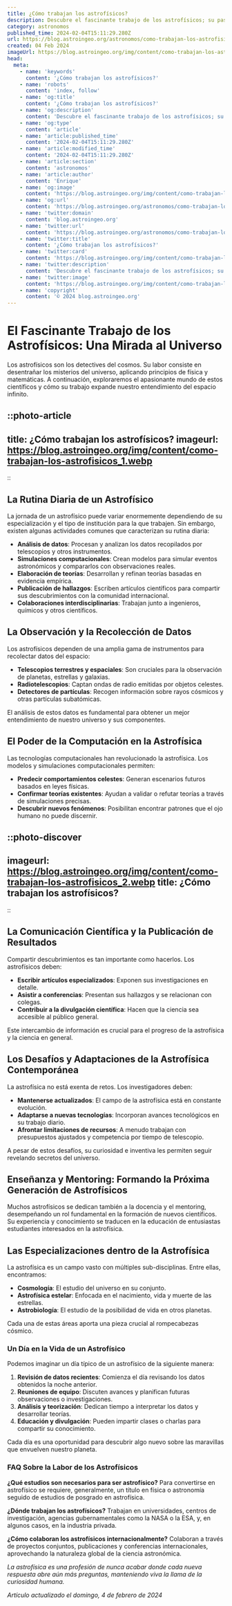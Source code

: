 ```yaml
---
title: ¿Cómo trabajan los astrofísicos?
description: Descubre el fascinante trabajo de los astrofísicos; su pasión por desentrañar los misterios del universo y cómo nos acercan a las estrellas.
category: astronomos
published_time: 2024-02-04T15:11:29.280Z
url: https://blog.astroingeo.org/astronomos/como-trabajan-los-astrofisicos
created: 04 Feb 2024
imageUrl: https://blog.astroingeo.org/img/content/como-trabajan-los-astrofisicos_1.webp
head:
  meta:
    - name: 'keywords'
      content: '¿Cómo trabajan los astrofísicos?'
    - name: 'robots'
      content: 'index, follow'
    - name: 'og:title'
      content: '¿Cómo trabajan los astrofísicos?'
    - name: 'og:description'
      content: 'Descubre el fascinante trabajo de los astrofísicos; su pasión por desentrañar los misterios del universo y cómo nos acercan a las estrellas.'
    - name: 'og:type'
      content: 'article'
    - name: 'article:published_time'
      content: '2024-02-04T15:11:29.280Z'
    - name: 'article:modified_time'
      content: '2024-02-04T15:11:29.280Z'
    - name: 'article:section'
      content: 'astronomos'
    - name: 'article:author'
      content: 'Enrique'
    - name: 'og:image'
      content: 'https://blog.astroingeo.org/img/content/como-trabajan-los-astrofisicos_1.webp'
    - name: 'og:url'
      content: 'https://blog.astroingeo.org/astronomos/como-trabajan-los-astrofisicos'
    - name: 'twitter:domain'
      content: 'blog.astroingeo.org'
    - name: 'twitter:url'
      content: 'https://blog.astroingeo.org/astronomos/como-trabajan-los-astrofisicos'
    - name: 'twitter:title'
      content: '¿Cómo trabajan los astrofísicos?'
    - name: 'twitter:card'
      content: 'https://blog.astroingeo.org/img/content/como-trabajan-los-astrofisicos_1.webp'
    - name: 'twitter:description'
      content: 'Descubre el fascinante trabajo de los astrofísicos; su pasión por desentrañar los misterios del universo y cómo nos acercan a las estrellas.'
    - name: 'twitter:image'
      content: 'https://blog.astroingeo.org/img/content/como-trabajan-los-astrofisicos_1.webp'
    - name: 'copyright'
      content: '© 2024 blog.astroingeo.org'
---
```

# El Fascinante Trabajo de los Astrofísicos: Una Mirada al Universo

Los astrofísicos son los detectives del cosmos. Su labor consiste en desentrañar los misterios del universo, aplicando principios de física y matemáticas. A continuación, exploraremos el apasionante mundo de estos científicos y cómo su trabajo expande nuestro entendimiento del espacio infinito.


::photo-article
---
title: ¿Cómo trabajan los astrofísicos?
imageurl: https://blog.astroingeo.org/img/content/como-trabajan-los-astrofisicos_1.webp
---
::



## La Rutina Diaria de un Astrofísico

La jornada de un astrofísico puede variar enormemente dependiendo de su especialización y el tipo de institución para la que trabajen. Sin embargo, existen algunas actividades comunes que caracterizan su rutina diaria:

- **Análisis de datos**: Procesan y analizan los datos recopilados por telescopios y otros instrumentos.
- **Simulaciones computacionales**: Crean modelos para simular eventos astronómicos y compararlos con observaciones reales.
- **Elaboración de teorías**: Desarrollan y refinan teorías basadas en evidencia empírica.
- **Publicación de hallazgos**: Escriben artículos científicos para compartir sus descubrimientos con la comunidad internacional.
- **Colaboraciones interdisciplinarias**: Trabajan junto a ingenieros, químicos y otros científicos.

## La Observación y la Recolección de Datos

Los astrofísicos dependen de una amplia gama de instrumentos para recolectar datos del espacio:

- **Telescopios terrestres y espaciales**: Son cruciales para la observación de planetas, estrellas y galaxias.
- **Radiotelescopios**: Captan ondas de radio emitidas por objetos celestes.
- **Detectores de partículas**: Recogen información sobre rayos cósmicos y otras partículas subatómicas.

El análisis de estos datos es fundamental para obtener un mejor entendimiento de nuestro universo y sus componentes.

## El Poder de la Computación en la Astrofísica

Las tecnologías computacionales han revolucionado la astrofísica. Los modelos y simulaciones computacionales permiten:

- **Predecir comportamientos celestes**: Generan escenarios futuros basados en leyes físicas.
- **Confirmar teorías existentes**: Ayudan a validar o refutar teorías a través de simulaciones precisas.
- **Descubrir nuevos fenómenos**: Posibilitan encontrar patrones que el ojo humano no puede discernir.


::photo-discover
---
imageurl: https://blog.astroingeo.org/img/content/como-trabajan-los-astrofisicos_2.webp
title: ¿Cómo trabajan los astrofísicos?
---
::



## La Comunicación Científica y la Publicación de Resultados

Compartir descubrimientos es tan importante como hacerlos. Los astrofísicos deben:

- **Escribir artículos especializados**: Exponen sus investigaciones en detalle.
- **Asistir a conferencias**: Presentan sus hallazgos y se relacionan con colegas.
- **Contribuir a la divulgación científica**: Hacen que la ciencia sea accesible al público general.

Este intercambio de información es crucial para el progreso de la astrofísica y la ciencia en general.

## Los Desafíos y Adaptaciones de la Astrofísica Contemporánea

La astrofísica no está exenta de retos. Los investigadores deben:

- **Mantenerse actualizados**: El campo de la astrofísica está en constante evolución.
- **Adaptarse a nuevas tecnologías**: Incorporan avances tecnológicos en su trabajo diario.
- **Afrontar limitaciones de recursos**: A menudo trabajan con presupuestos ajustados y competencia por tiempo de telescopio.

A pesar de estos desafíos, su curiosidad e inventiva les permiten seguir revelando secretos del universo.

## Enseñanza y Mentoring: Formando la Próxima Generación de Astrofísicos

Muchos astrofísicos se dedican también a la docencia y el mentoring, desempeñando un rol fundamental en la formación de nuevos científicos. Su experiencia y conocimiento se traducen en la educación de entusiastas estudiantes interesados en la astrofísica.

## Las Especializaciones dentro de la Astrofísica

La astrofísica es un campo vasto con múltiples sub-disciplinas. Entre ellas, encontramos:

- **Cosmología**: El estudio del universo en su conjunto.
- **Astrofísica estelar**: Enfocada en el nacimiento, vida y muerte de las estrellas.
- **Astrobiología**: El estudio de la posibilidad de vida en otros planetas.

Cada una de estas áreas aporta una pieza crucial al rompecabezas cósmico.
  
### Un Día en la Vida de un Astrofísico

Podemos imaginar un día típico de un astrofísico de la siguiente manera:

1. **Revisión de datos recientes**: Comienza el día revisando los datos obtenidos la noche anterior.
2. **Reuniones de equipo**: Discuten avances y planifican futuras observaciones o investigaciones.
3. **Análisis y teorización**: Dedican tiempo a interpretar los datos y desarrollar teorías.
4. **Educación y divulgación**: Pueden impartir clases o charlas para compartir su conocimiento.

Cada día es una oportunidad para descubrir algo nuevo sobre las maravillas que envuelven nuestro planeta.

### FAQ Sobre la Labor de los Astrofísicos

**¿Qué estudios son necesarios para ser astrofísico?**
Para convertirse en astrofísico se requiere, generalmente, un título en física o astronomía seguido de estudios de posgrado en astrofísica.

**¿Dónde trabajan los astrofísicos?**
Trabajan en universidades, centros de investigación, agencias gubernamentales como la NASA o la ESA, y, en algunos casos, en la industria privada.

**¿Cómo colaboran los astrofísicos internacionalmente?**
Colaboran a través de proyectos conjuntos, publicaciones y conferencias internacionales, aprovechando la naturaleza global de la ciencia astronómica.

*La astrofísica es una profesión de nunca acabar donde cada nueva respuesta abre aún más preguntas, manteniendo viva la llama de la curiosidad humana.*

_Artículo actualizado el domingo, 4 de febrero de 2024_